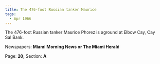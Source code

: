 ```yaml
---  
title: The 476-foot Russian tanker Maurice  
tags:  
  - Apr 1966  
---  
```

  
The 476-foot Russian tanker Maurice Phorez is aground at Elbow Cay, Cay Sal Bank.  
  
Newspapers: **Miami Morning News or The Miami Herald**  
  
Page: **20**, Section: **A** 

